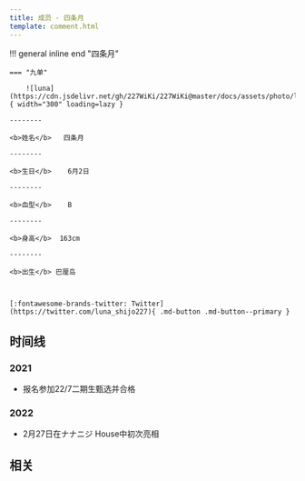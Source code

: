 ```yaml
---
title: 成员 - 四条月
template: comment.html
---
```


!!! general inline end "四条月"

    === "九单"

        ![luna](https://cdn.jsdelivr.net/gh/227WiKi/227WiKi@master/docs/assets/photo/luna/9th.jpg){ width="300" loading=lazy }

    --------

    <b>姓名</b>   四条月

    --------

    <b>生日</b>    6月2日

    --------

    <b>血型</b>    B

    --------

    <b>身高</b>  163cm

    --------

    <b>出生</b> 巴厘岛

  

    [:fontawesome-brands-twitter: Twitter](https://twitter.com/luna_shijo227){ .md-button .md-button--primary }

## 时间线
### 2021 

- 报名参加22/7二期生甄选并合格

### 2022

- 2月27日在ナナニジ House中初次亮相

## 相关
